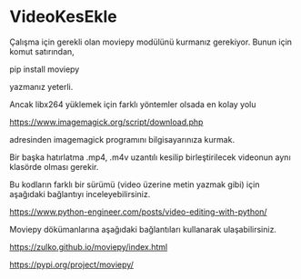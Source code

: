 # VideoKesEkle
Çalışma için gerekli olan moviepy modülünü kurmanız gerekiyor.
Bunun için komut satırından,

pip install moviepy 

yazmanız yeterli.

Ancak libx264 yüklemek için farklı yöntemler olsada en kolay yolu 

https://www.imagemagick.org/script/download.php 

adresinden imagemagick programını bilgisayarınıza kurmak. 

Bir başka hatırlatma .mp4, .m4v uzantılı kesilip birleştirilecek videonun aynı klasörde olması gerekir.

Bu kodların farklı bir sürümü (video üzerine metin yazmak gibi)  için aşağıdaki bağlantıyı inceleyebilirsiniz.

https://www.python-engineer.com/posts/video-editing-with-python/

Moviepy dökümanlarına aşağıdaki bağlantıları kullanarak ulaşabilirsiniz.

https://zulko.github.io/moviepy/index.html

https://pypi.org/project/moviepy/

